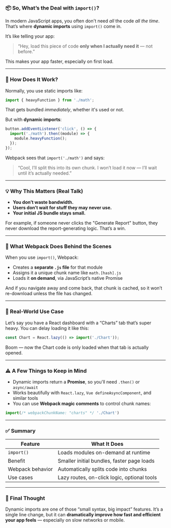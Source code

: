 

### 📦 So, What’s the Deal with `import()`?

In modern JavaScript apps, you often don't need *all* the code *all the time*. That’s where **dynamic imports** using `import()` come in.

It’s like telling your app:

> “Hey, load this piece of code **only when I actually need it** — not before.”

This makes your app faster, especially on first load.

---

### 🧠 How Does It Work?

Normally, you use static imports like:

```js
import { heavyFunction } from './math';
```

That gets bundled *immediately*, whether it's used or not.

But with **dynamic imports**:

```js
button.addEventListener('click', () => {
  import('./math').then((module) => {
    module.heavyFunction();
  });
});
```

Webpack sees that `import('./math')` and says:

> “Cool, I’ll split this into its own chunk. I won’t load it now — I’ll wait until it’s actually needed.”

---

### 💡 Why This Matters (Real Talk)

* **You don’t waste bandwidth.**
* **Users don’t wait for stuff they may never use.**
* **Your initial JS bundle stays small.**

For example, if someone never clicks the "Generate Report" button, they never download the report-generating logic. That’s a win.

---

### 🔧 What Webpack Does Behind the Scenes

When you use `import()`, Webpack:

* Creates a **separate `.js` file** for that module
* Assigns it a unique chunk name like `math.[hash].js`
* Loads it **on demand**, via JavaScript’s native Promise

And if you navigate away and come back, that chunk is cached, so it won’t re-download unless the file has changed.

---

### 🧪 Real-World Use Case

Let’s say you have a React dashboard with a “Charts” tab that’s super heavy. You can delay loading it like this:

```js
const Chart = React.lazy(() => import('./Chart'));
```

Boom — now the Chart code is only loaded when that tab is actually opened.

---

### ⚠️ A Few Things to Keep in Mind

* Dynamic imports return a **Promise**, so you'll need `.then()` or `async/await`
* Works beautifully with `React.lazy`, `Vue defineAsyncComponent`, and similar tools
* You can use **Webpack magic comments** to control chunk names:

```js
import(/* webpackChunkName: "charts" */ './Chart')
```

---

### ✅ Summary

| Feature          | What It Does                                |
| ---------------- | ------------------------------------------- |
| `import()`       | Loads modules on-demand at runtime          |
| Benefit          | Smaller initial bundles, faster page loads  |
| Webpack behavior | Automatically splits code into chunks       |
| Use cases        | Lazy routes, on-click logic, optional tools |

---

### 🎯 Final Thought

Dynamic imports are one of those “small syntax, big impact” features.
It’s a single line change, but it can **dramatically improve how fast and efficient your app feels** — especially on slow networks or mobile.

